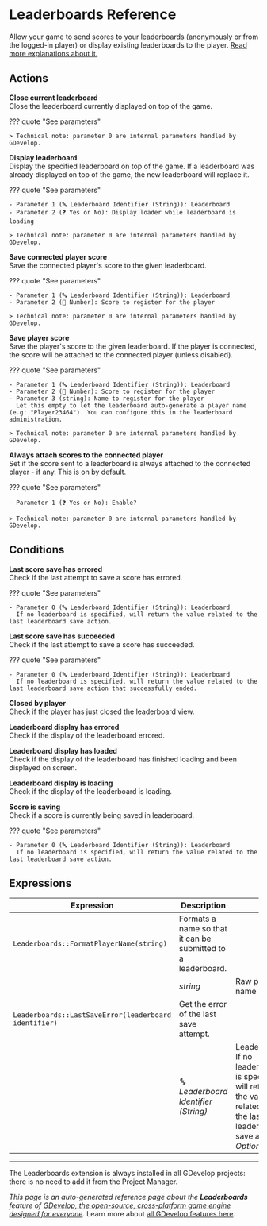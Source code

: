 # Leaderboards Reference

Allow your game to send scores to your leaderboards (anonymously or from the logged-in player) or display existing leaderboards to the player. [Read more explanations about it.](/gdevelop5/all-features/leaderboards)

## Actions

**Close current leaderboard**  
Close the leaderboard currently displayed on top of the game.

??? quote "See parameters"



    > Technical note: parameter 0 are internal parameters handled by GDevelop.

**Display leaderboard**  
Display the specified leaderboard on top of the game. If a leaderboard was already displayed on top of the game, the new leaderboard will replace it.

??? quote "See parameters"

    - Parameter 1 (🔤 Leaderboard Identifier (String)): Leaderboard
    - Parameter 2 (❓ Yes or No): Display loader while leaderboard is loading

    > Technical note: parameter 0 are internal parameters handled by GDevelop.

**Save connected player score**  
Save the connected player's score to the given leaderboard.

??? quote "See parameters"

    - Parameter 1 (🔤 Leaderboard Identifier (String)): Leaderboard
    - Parameter 2 (🔢 Number): Score to register for the player

    > Technical note: parameter 0 are internal parameters handled by GDevelop.

**Save player score**  
Save the player's score to the given leaderboard. If the player is connected, the score will be attached to the connected player (unless disabled).

??? quote "See parameters"

    - Parameter 1 (🔤 Leaderboard Identifier (String)): Leaderboard
    - Parameter 2 (🔢 Number): Score to register for the player
    - Parameter 3 (string): Name to register for the player
      Let this empty to let the leaderboard auto-generate a player name (e.g: "Player23464"). You can configure this in the leaderboard administration.

    > Technical note: parameter 0 are internal parameters handled by GDevelop.

**Always attach scores to the connected player**  
Set if the score sent to a leaderboard is always attached to the connected player - if any. This is on by default.

??? quote "See parameters"

    - Parameter 1 (❓ Yes or No): Enable?

    > Technical note: parameter 0 are internal parameters handled by GDevelop.

## Conditions

**Last score save has errored**  
Check if the last attempt to save a score has errored.

??? quote "See parameters"

    - Parameter 0 (🔤 Leaderboard Identifier (String)): Leaderboard
      If no leaderboard is specified, will return the value related to the last leaderboard save action.

**Last score save has succeeded**  
Check if the last attempt to save a score has succeeded.

??? quote "See parameters"

    - Parameter 0 (🔤 Leaderboard Identifier (String)): Leaderboard
      If no leaderboard is specified, will return the value related to the last leaderboard save action that successfully ended.

**Closed by player**  
Check if the player has just closed the leaderboard view.

**Leaderboard display has errored**  
Check if the display of the leaderboard errored.

**Leaderboard display has loaded**  
Check if the display of the leaderboard has finished loading and been displayed on screen.

**Leaderboard display is loading**  
Check if the display of the leaderboard is loading.

**Score is saving**  
Check if a score is currently being saved in leaderboard.

??? quote "See parameters"

    - Parameter 0 (🔤 Leaderboard Identifier (String)): Leaderboard
      If no leaderboard is specified, will return the value related to the last leaderboard save action.

## Expressions

| Expression | Description |  |
|-----|-----|-----|
| `Leaderboards::FormatPlayerName(string)` | Formats a name so that it can be submitted to a leaderboard. ||
| | _string_ | Raw player name |
| `Leaderboards::LastSaveError(leaderboard identifier)` | Get the error of the last save attempt. ||
| | _🔤 Leaderboard Identifier (String)_ | Leaderboard If no leaderboard is specified, will return the value related to the last leaderboard save action. _Optional_. |



---

The Leaderboards extension is always installed in all GDevelop projects: there is no need to add it from the Project Manager.

*This page is an auto-generated reference page about the **Leaderboards** feature of [GDevelop, the open-source, cross-platform game engine designed for everyone](https://gdevelop.io/).* Learn more about [all GDevelop features here](/gdevelop5/all-features).